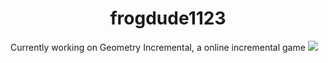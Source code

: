 <h1 align="center">frogdude1123</h1>
Currently working on Geometry Incremental, a online incremental game

<a href="https://www.youtube.com/channel/UCNTeMcd7BDOuNrVf1yRGZlA">
    <img src="https://img.shields.io/badge/YouTube-red?style=for-the-badge&logo=youtube&logoColor=white"/>
</a>

